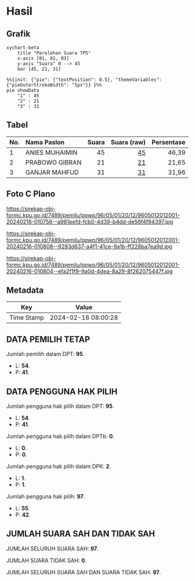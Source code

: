 # Hasil

## Grafik

```mermaid
xychart-beta
    title "Perolehan Suara TPS"
    x-axis [01, 02, 03]
    y-axis "Suara" 0 --> 45
    bar [45, 21, 31]
```

```mermaid
%%{init: {"pie": {"textPosition": 0.5}, "themeVariables": {"pieOuterStrokeWidth": "5px"}} }%%
pie showData
    "1" : 45
    "2" : 21
    "3" : 31
```

## Tabel

| No. | Nama Paslon    | Suara | Suara (raw) | Persentase |
|:--- |:-------------- | -----:| -----------:| ----------:|
| 1   | ANIES MUHAIMIN | 45    | [45][p-1]   | 46,39      |
| 2   | PRABOWO GIBRAN | 21    | [21][p-2]   | 21,65      |
| 3   | GANJAR MAHFUD  | 31    | [31][p-3]   | 31,96      |


[p-1]: https://github.com/gigit-pemilu/pemilu-2024-96-papua-barat-daya/blob/main/pilpres/hitung-suara/sub/96-papua-barat-daya/sub/05-maybrat/sub/01-aifat/sub/2012-sampika/sub/001-tps/sub/paslon-1.txt
[p-2]: https://github.com/gigit-pemilu/pemilu-2024-96-papua-barat-daya/blob/main/pilpres/hitung-suara/sub/96-papua-barat-daya/sub/05-maybrat/sub/01-aifat/sub/2012-sampika/sub/001-tps/sub/paslon-2.txt
[p-3]: https://github.com/gigit-pemilu/pemilu-2024-96-papua-barat-daya/blob/main/pilpres/hitung-suara/sub/96-papua-barat-daya/sub/05-maybrat/sub/01-aifat/sub/2012-sampika/sub/001-tps/sub/paslon-3.txt

## Foto C Plano

https://sirekap-obj-formc.kpu.go.id/7489/pemilu/ppwp/96/05/01/20/12/9605012012001-20240216-010756--a981eefd-fcb0-4d39-b4dd-de56f4f94397.jpg

https://sirekap-obj-formc.kpu.go.id/7489/pemilu/ppwp/96/05/01/20/12/9605012012001-20240216-010808--9293d637-a4f1-41ce-9a1b-ff228ba7ea9d.jpg

https://sirekap-obj-formc.kpu.go.id/7489/pemilu/ppwp/96/05/01/20/12/9605012012001-20240216-010804--efa2f1f9-9a0d-4dea-8a29-8f262075447f.jpg


## Metadata

| Key        | Value               |
| ---------- | ------------------- |
| Time Stamp | 2024-02-16 08:00:28 |


## DATA PEMILIH TETAP

Jumlah pemilih dalam DPT: **95**.
 * L: **54**.
 * P: **41**.

## DATA PENGGUNA HAK PILIH

Jumlah pengguna hak pilih dalam DPT: **95**.
 * L: **54**.
 * P: **41**.

Jumlah pengguna hak pilih dalam DPTb: **0**.
 * L: **0**.
 * P: **0**.

Jumlah pengguna hak pilih dalam DPK: **2**.
 * L: **1**.
 * P: **1**.

Jumlah pengguna hak pilih: **97**.
 * L: **55**.
 * P: **42**.

## JUMLAH SUARA SAH DAN TIDAK SAH

JUMLAH SELURUH SUARA SAH: **97**.

JUMLAH SUARA TIDAK SAH: **0**.

JUMLAH SELURUH SUARA SAH DAN SUARA TIDAK SAH: **97**.


